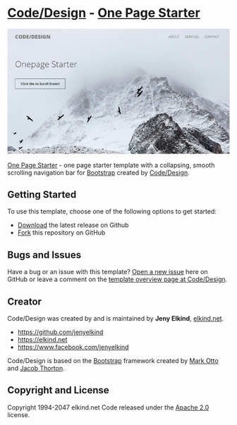 # [Code/Design](http://codedesign.elkind.net/) - [One Page Starter](http://elkindnet.github.io/codedesign-onepage-starter/)

<img src="https://raw.githubusercontent.com/elkindnet/codedesign-onepage-starter/gh-pages/screenshot.jpg">

[One Page Starter](http://elkindnet.github.io/codedesign-onepage-starter/) - one page starter template with a collapsing, smooth scrolling navigation bar for [Bootstrap](http://getbootstrap.com/) created by [Code/Design](http://codedesign.elkind.net/).

## Getting Started

To use this template, choose one of the following options to get started:
* [Download](https://github.com/elkindnet/codedesign-onepage-starter/archive/gh-pages.zip) the latest release on Github
* [Fork](https://github.com/elkindnet/codedesign-onepage-starter/fork) this repository on GitHub

## Bugs and Issues

Have a bug or an issue with this template? [Open a new issue](https://github.com/elkindnet/codedesign-onepage-starter/issues) here on GitHub or leave a comment on the [template overview page at Code/Design](http://elkindnet.github.io/codedesign-onepage-starter/).

## Creator

Code/Design was created by and is maintained by **Jeny Elkind**, [elkind.net](http://elkind.net/).

* https://github.com/jenyelkind
* https://elkind.net
* https://www.facebook.com/jenyelkind

Code/Design is based on the [Bootstrap](http://getbootstrap.com/) framework created by [Mark Otto](https://twitter.com/mdo) and [Jacob Thorton](https://twitter.com/fat).


## Copyright and License

Copyright 1994-2047 elkind.net Code released under the [Apache 2.0](https://github.com/elkindnet/codedesign-small-business/blob/gh-pages/LICENSE) license.

